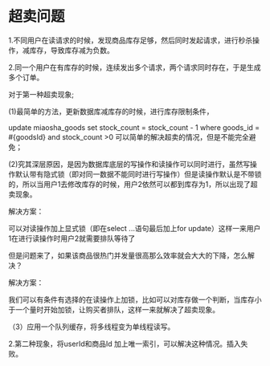 # 超卖问题

1.不同用户在读请求的时候，发现商品库存足够，然后同时发起请求，进行秒杀操作，减库存，导致库存减为负数。

2.同一个用户在有库存的时候，连续发出多个请求，两个请求同时存在，于是生成多个订单。

对于第一种超卖现象;

(1)最简单的方法，更新数据库减库存的时候，进行库存限制条件，

update miaosha_goods set stock_count = stock_count - 1 where goods_id = #{goodsId} and stock_count >0
可以简单的解决超卖的情况，但是不能完全避免；

(2)究其深层原因，是因为数据库底层的写操作和读操作可以同时进行，虽然写操作默认带有隐式锁（即对同一数据不能同时进行写操作）但是读操作默认是不带锁的，所以当用户1去修改库存的时候，用户2依然可以都到库存为1，所以出现了超卖现象。

解决方案：

可以对读操作加上显式锁（即在select ...语句最后加上for update）这样一来用户1在进行读操作时用户2就需要排队等待了

但是问题来了，如果该商品很热门并发量很高那么效率就会大大的下降，怎么解决？

解决方案：

我们可以有条件有选择的在读操作上加锁，比如可以对库存做一个判断，当库存小于一个量时开始加锁，让购买者排队，这样一来就解决了超卖现象。

（3）应用一个队列缓存，将多线程变为单线程读写。

 2.第二种现象，将userId和商品Id 加上唯一索引，可以解决这种情况。插入失败。
